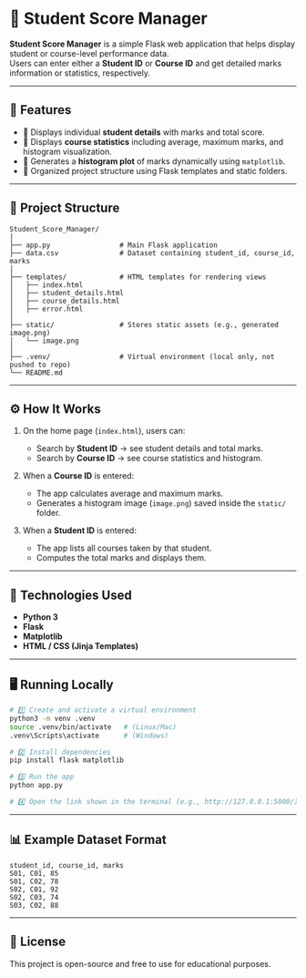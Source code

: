 # 🧮 Student Score Manager

**Student Score Manager** is a simple Flask web application that helps display student or course-level performance data.  
Users can enter either a **Student ID** or **Course ID** and get detailed marks information or statistics, respectively.

---

## 🚀 Features

- 🔹 Displays individual **student details** with marks and total score.  
- 🔹 Displays **course statistics** including average, maximum marks, and histogram visualization.  
- 🔹 Generates a **histogram plot** of marks dynamically using `matplotlib`.  
- 🔹 Organized project structure using Flask templates and static folders.  

---

## 🧩 Project Structure

```
Student_Score_Manager/
│
├── app.py                 # Main Flask application
├── data.csv               # Dataset containing student_id, course_id, marks
│
├── templates/             # HTML templates for rendering views
│   ├── index.html
│   ├── student_details.html
│   ├── course_details.html
│   ├── error.html
│
├── static/                # Stores static assets (e.g., generated image.png)
│   └── image.png
│
├── .venv/                 # Virtual environment (local only, not pushed to repo)
└── README.md
```

---

## ⚙️ How It Works

1. On the home page (`index.html`), users can:
   - Search by **Student ID** → see student details and total marks.  
   - Search by **Course ID** → see course statistics and histogram.

2. When a **Course ID** is entered:
   - The app calculates average and maximum marks.
   - Generates a histogram image (`image.png`) saved inside the `static/` folder.

3. When a **Student ID** is entered:
   - The app lists all courses taken by that student.
   - Computes the total marks and displays them.

---

## 🧠 Technologies Used

- **Python 3**
- **Flask**
- **Matplotlib**
- **HTML / CSS (Jinja Templates)**

---

## 🖥️ Running Locally

```bash
# 1️⃣ Create and activate a virtual environment
python3 -m venv .venv
source .venv/bin/activate   # (Linux/Mac)
.venv\Scripts\activate      # (Windows)

# 2️⃣ Install dependencies
pip install flask matplotlib

# 3️⃣ Run the app
python app.py

# 4️⃣ Open the link shown in the terminal (e.g., http://127.0.0.1:5000/)
```

---

## 📊 Example Dataset Format

```
student_id, course_id, marks
S01, C01, 85
S01, C02, 78
S02, C01, 92
S02, C03, 74
S03, C02, 88
```

---

## 🧾 License

This project is open-source and free to use for educational purposes.
